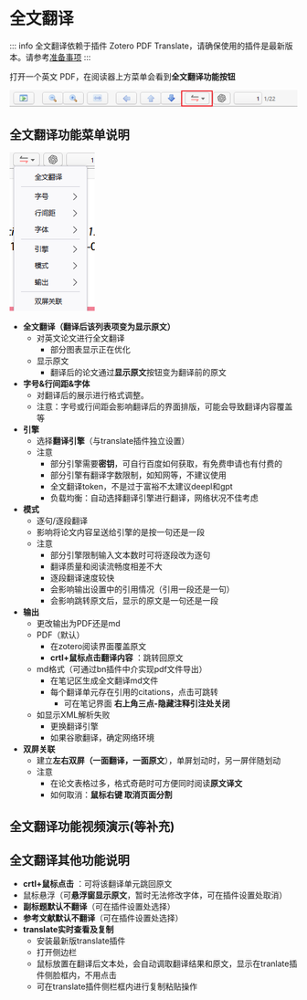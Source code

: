 # 全文翻译

::: info
全文翻译依赖于插件 Zotero PDF Translate，请确保使用的插件是最新版本。请参考[准备事项](./preparations.md)
:::

打开一个英文 PDF，在阅读器上方菜单会看到**全文翻译功能按钮**

![全文翻译功能按钮](../../assets/image_fulltext_translate_button.png)

## 全文翻译功能菜单说明

![文翻译功能菜单](../../assets/image_fulltext_translate_button_menu.png)

- **全文翻译（翻译后该列表项变为显示原文）**
	- 对英文论文进行全文翻译
		- 部分图表显示正在优化
	- 显示原文
		- 翻译后的论文通过**显示原文**按钮变为翻译前的原文
- **字号&行间距&字体**
	- 对翻译后的展示进行格式调整。
	- 注意：字号或行间距会影响翻译后的界面排版，可能会导致翻译内容覆盖等
- **引擎**
	- 选择**翻译引擎**（与translate插件独立设置）
	- 注意
		- 部分引擎需要**密钥**，可自行百度如何获取，有免费申请也有付费的
		- 部分引擎有翻译字数限制，如知网等，不建议使用
		- 全文翻译token，不是过于富裕不太建议deepl和gpt
		- 负载均衡：自动选择翻译引擎进行翻译，网络状况不佳考虑
- **模式**
	- 逐句/逐段翻译
	- 影响将论文内容呈送给引擎的是按一句还是一段
	- 注意
		- 部分引擎限制输入文本数时可将逐段改为逐句
		- 翻译质量和阅读流畅度相差不大
		- 逐段翻译速度较快
		- 会影响输出设置中的引用情况（引用一段还是一句）
		- 会影响跳转原文后，显示的原文是一句还是一段
- **输出**
	- 更改输出为PDF还是md
	- PDF（默认）
		- 在zotero阅读界面覆盖原文
		- **crtl+鼠标点击翻译内容**  ：跳转回原文
	- md格式（可通过bn插件中介实现pdf文件导出）
		- 在笔记区生成全文翻译md文件
		- 每个翻译单元存在引用的citations，点击可跳转
			- 可在笔记界面 **右上角三点-隐藏注释引注处关闭**
	- 如显示XML解析失败
		- 更换翻译引擎
		- 如果谷歌翻译，确定网络环境
- **双屏关联**
	- 建立**左右双屏（一面翻译，一面原文**），单屏划动时，另一屏伴随划动
	- 注意
		- 在论文表格过多，格式奇葩时可方便同时阅读**原文译文**
		- 如何取消：**鼠标右键 取消页面分割**

## 全文翻译功能视频演示(等补充)

## 全文翻译其他功能说明

- **crtl+鼠标点击**  ：可将该翻译单元跳回原文
- 鼠标悬浮（可**悬浮窗显示原文**，暂时无法修改字体，可在插件设置处取消）
- **副标题默认不翻译**（可在插件设置处选择）
- **参考文献默认不翻译**（可在插件设置处选择）
- **translate实时查看及复制**
	- 安装最新版translate插件
	- 打开侧边栏
	- 鼠标放置在翻译后文本处，会自动调取翻译结果和原文，显示在tranlate插件侧脸框内，不用点击
	- 可在translate插件侧栏框内进行复制粘贴操作